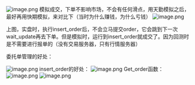 ![image.png](https://gitee.com/hxc8/images9/raw/master/img/202411282121933.png)
模拟成交，下单不影响市场，不会有任何滑点，用天勤模拟之后，最好再用快期模拟，来对比下（当时为什么赚钱，为什么亏钱）
![image.png](https://gitee.com/hxc8/images9/raw/master/img/202411282128049.png)

上图，实盘时，执行insert_order后，不会立马提交order，它会跳到下一次wait_update再去下单。但是模拟时，运行到insert_order就成交了。因为回测时是不需要进行报单的（没有交易服务器，只有行情服务器）


委托单管理的好处：

![image.png](https://gitee.com/hxc8/images9/raw/master/img/202411282203640.png)
insert_order的好处：
![image.png](https://gitee.com/hxc8/images9/raw/master/img/202411282204914.png)
Get_order函数：
![image.png](https://gitee.com/hxc8/images9/raw/master/img/202411282214720.png)
![image.png](https://gitee.com/hxc8/images9/raw/master/img/202411282230931.png)
